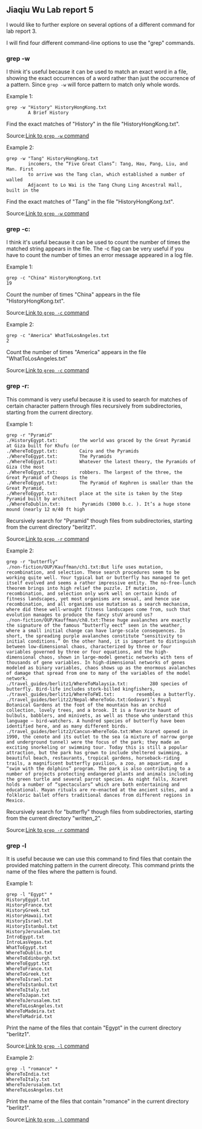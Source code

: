 ## Jiaqiu Wu Lab report 5

I would like to further explore on several options of a different command for lab report 3.

I will find four different command-line options to use the "grep" commands.

### grep -w

I think it's useful because it can be used to match an exact word in a file, showing the exact occurrences of a word rather than just the occurrence of a pattern. Since `grep -w` will force pattern to match only whole words.

Example 1:

```
grep -w "History" HistoryHongKong.txt 
        A Brief History
```

Find the exact matches of "History" in the file "HistoryHongKong.txt".

Source:[Link to `grep -w` command](https://www.freecodecamp.org/news/grep-command-in-linux-usage-options-and-syntax-examples/)

Example 2:

```
grep -w "Tang" HistoryHongKong.txt
        incomers, the “Five Great Clans”: Tang, Hau, Pang, Liu, and Man. First
        to arrive was the Tang clan, which established a number of walled
        Adjacent to Lo Wai is the Tang Chung Ling Ancestral Hall, built in the
```

Find the exact matches of "Tang" in the file "HistoryHongKong.txt".

Source:[Link to `grep -w` command](https://www.freecodecamp.org/news/grep-command-in-linux-usage-options-and-syntax-examples/)


### grep -c:

I think it's useful because it can be used to count the number of times the matched string appears in the file. The -c flag can be very useful if you have to count the number of times an error message appeared in a log file.

Example 1:

```
grep -c "China" HistoryHongKong.txt 
19
```

Count the number of times "China" appears in the file "HistoryHongKong.txt".

Source:[Link to `grep -c` command](https://www.freecodecamp.org/news/grep-command-in-linux-usage-options-and-syntax-examples/)

Example 2:

```
grep -c "America" WhatToLosAngeles.txt 
2
```

Count the number of times "America" appears in the file "WhatToLosAngeles.txt"

Source:[Link to `grep -c` command](https://www.freecodecamp.org/news/grep-command-in-linux-usage-options-and-syntax-examples/)


### grep -r:

This command is very useful because it is used to search for matches of certain character pattern through files recursively from subdirectories, starting from the current directory. 

Example 1:

```
grep -r "Pyramid"                                                                                  
./HistoryEgypt.txt:        the world was graced by the Great Pyramid at Giza built for Khufu (or
./WhereToEgypt.txt:        Cairo and the Pyramids
./WhereToEgypt.txt:        The Pyramids
./WhereToEgypt.txt:        Whatever the latest theory, the Pyramids of Giza (the most
./WhereToEgypt.txt:        robbers. The largest of the three, the Great Pyramid of Cheops is the
./WhereToEgypt.txt:        The Pyramid of Kephren is smaller than the Great Pyramid,
./WhereToEgypt.txt:        place at the site is taken by the Step Pyramid built by architect
./WhereToDublin.txt:        Pyramids (3000 b.c. ). It’s a huge stone mound (nearly 12 m/40 ft high
```

Recursively search for "Pyramid" though files from subdirectories, starting from the current directory "berlitz1".

Source:[Link to `grep -r` command](https://www.cyberciti.biz/faq/howto-use-grep-command-in-linux-unix/)

Example 2:

```
grep -r "butterfly"
./non-fiction/OUP/Kauffman/ch1.txt:But life uses mutation, recombination, and selection. These search procedures seem to be working quite well. Your typical bat or butterfly has managed to get itself evolved and seems a rather impressive entity. The no-free-lunch theorem brings into high relief the puzzle. If mutation, recombination, and selection only work well on certain kinds of fitness landscapes, yet most organisms are sexual, and hence use recombination, and all organisms use mutation as a search mechanism, where did these well-wrought fitness landscapes come from, such that evolution manages to produce the fancy stuV around us?
./non-fiction/OUP/Kauffman/ch8.txt:These huge avalanches are exactly the signature of the famous “butterfly eect” seen in the weather, where a small initial change can have large-scale consequences. In short, the spreading purple avalanches constitute “sensitivity to initial conditions.” On the other hand, it is important to distinguish between low-dimensional chaos, characterized by three or four variables governed by three or four equations, and the high-dimensional chaos, shown in large-model genetic networks with tens of thousands of gene variables. In high-dimensional networks of genes modeled as binary variables, chaos shows up as the enormous avalanches of damage that spread from one to many of the variables of the model network.
./travel_guides/berlitz1/WhereToMalaysia.txt:        280 species of butterfly. Bird-life includes stork-billed kingfishers,
./travel_guides/berlitz1/WhereToFWI.txt:        resembles a butterfly.
./travel_guides/berlitz2/Nepal-WhereToGo.txt:Godavari’s Royal Botanical Gardens at the foot of the mountain has an orchid collection, lovely trees, and a brook. It is a favorite haunt of bulbuls, babblers, and minivets, as well as those who understand this language — bird-watchers. A hundred species of butterfly have been identified here, and as many different birds.
./travel_guides/berlitz2/Cancun-WhereToGo.txt:When Xcaret opened in 1990, the cenote and its outlet to the sea (a mixture of narrow gorge and underground tunnel) were the focus of the park; they made an exciting snorkeling or swimming tour. Today this is still a popular attraction, but the park has grown to include sheltered swimming, a beautiful beach, restaurants, tropical gardens, horseback-riding trails, a magnificent butterfly pavilion, a zoo, an aquarium, and a “swim with the dolphins” program. The park is also contributing to a number of projects protecting endangered plants and animals including the green turtle and several parrot species. As night falls, Xcaret holds a number of “spectaculars” which are both entertaining and educational. Mayan rituals are re-enacted at the ancient sites, and a folkloric ballet offers traditional dances from different regions in Mexico.
```

Recursively search for "butterfly" though files from subdirectories, starting from the current directory "written_2".

Source:[Link to `grep -r` command](https://www.cyberciti.biz/faq/howto-use-grep-command-in-linux-unix/)


### grep -l

It is useful because we can use this command to find files that contain the provided matching pattern in the current direcoty. This command prints the name of the files where the pattern is found.

Example 1:

```
grep -l "Egypt" *
HistoryEgypt.txt
HistoryFrance.txt
HistoryGreek.txt
HistoryHawaii.txt
HistoryIsrael.txt
HistoryIstanbul.txt
HistoryJerusalem.txt
IntroEgypt.txt
IntroLasVegas.txt
WhatToEgypt.txt
WhereToDublin.txt
WhereToEdinburgh.txt
WhereToEgypt.txt
WhereToFrance.txt
WhereToGreek.txt
WhereToIsrael.txt
WhereToIstanbul.txt
WhereToItaly.txt
WhereToJapan.txt
WhereToJerusalem.txt
WhereToLosAngeles.txt
WhereToMadeira.txt
WhereToMadrid.txt
```

Print the name of the files that contain "Egypt" in the current directory "berlitz1".

Source:[Link to `grep -l` command](https://www.freecodecamp.org/news/grep-command-in-linux-usage-options-and-syntax-examples/)

Example 2:

```
grep -l "romance" * 
WhereToIndia.txt
WhereToItaly.txt
WhereToJerusalem.txt
WhereToLosAngeles.txt
```

Print the name of the files that contain "romance" in the current directory "berlitz1".

Source:[Link to `grep -l` command](https://www.freecodecamp.org/news/grep-command-in-linux-usage-options-and-syntax-examples/)
